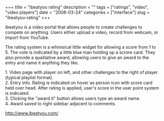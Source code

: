 +++
title = "ibeatyou rating"
description = ""
tags = ["ratings", "video", "video players"]
date = "2008-03-24"
categories = ["interface"]
slug = "ibeatyou-rating"
+++


<p>ibeatyou is a video portal that allows people to create challenges to compete on anything. Users either upload a video, record from webcam, or import from YouTube.</p>
<p>The rating system is a whimsical little widget for allowing a score from 1 to 5. The vote is indicated by a little blue man holding up a scrore card. They also provide a qualitative award, allowing users to give an award to the entry and name it anything they like. </p>
<div id="screens-full" class="clear"><div class="caption">1. Video page with player on left, and other challenges to the right of player (typical playlist format).</div><div class="fullimg clear"><a href="/media/interface/ibeatyou-rating-1.png" class="group" rel="group" title="1. Video page with player on left, and other challenges to the right of player (typical playlist for..."><img src="/media/interface/ibeatyou-rating-1.png" alt="" class="img-responsive"></a></div></div><div id="screens-full" class="clear"><div class="caption">2. Entry info. Rating is indicated on hover as person icon with score card held over head. After rating is applied, user's score in the user point system is indicated.</div><div class="fullimg clear"><a href="/media/interface/ibeatyou-rating-2.png" class="group" rel="group" title="2. Entry info. Rating is indicated on hover as person icon with score card held over head. After rat..."><img src="/media/interface/ibeatyou-rating-2.png" alt="" class="img-responsive"></a></div></div><div id="screens-full" class="clear"><div class="caption">3. Clicking the &quot;award it&quot; button allows users type an award name.</div><div class="fullimg clear"><a href="/media/interface/ibeatyou-rating-3.png" class="group" rel="group" title="3. Clicking the &quot;award it&quot; button allows users type an award name."><img src="/media/interface/ibeatyou-rating-3.png" alt="" class="img-responsive"></a></div></div><div id="screens-full" class="clear"><div class="caption">4. Award saved to right sidebar adjacent to comments.</div><div class="fullimg clear"><a href="/media/interface/ibeatyou-rating-4.png" class="group" rel="group" title="4. Award saved to right sidebar adjacent to comments."><img src="/media/interface/ibeatyou-rating-4.png" alt="" class="img-responsive"></a></div></div>        
<p><a href="http://www.ibeatyou.com/">http://www.ibeatyou.com/</a></p>

